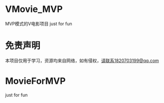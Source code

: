 # VMovie_MVP
MVP模式的V电影项目
just  for  fun

# 免责声明
本项目仅用于学习，资源均来自网络，如有侵权，请联系1820703199@qq.com
# MovieForMVP
just  for  fun
